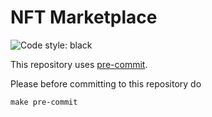 # NFT Marketplace

<img alt="Code style: black" src="https://img.shields.io/badge/code%20style-black-000000.svg?style=plastic"></a>

This repository uses [pre-commit](https://pre-commit.com/).

Please before committing to this repository do
```
make pre-commit
```
